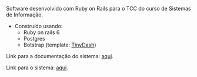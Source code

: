 Software desenvolvido com Ruby on Rails para o TCC do curso de Sistemas de Informação.

* Construído usando:
    * Ruby on rails 6
    * Postgres
    * Botstrap (template: [TinyDash](https://usebootstrap.com/theme/tinydash))


Link para a documentação do sistema: [aqui](#).

Link para o sistema: [aqui](#).